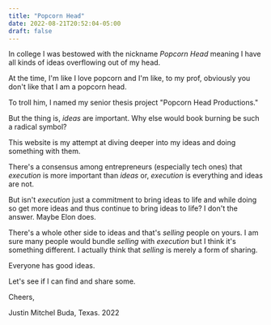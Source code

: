 ```yaml
---
title: "Popcorn Head"
date: 2022-08-21T20:52:04-05:00
draft: false
---
```


In college I was bestowed with the nickname *Popcorn Head* meaning I have all kinds of ideas overflowing out of my head.

At the time, I'm like I love popcorn and I'm like, to my prof, obviously you don't like that I am a popcorn head.

To troll him, I named my senior thesis project "Popcorn Head Productions."

But the thing is, *ideas* are important. Why else would book burning be such a radical symbol?

This website is my attempt at diving deeper into my ideas and doing something with them. 

There's a consensus among entrepreneurs (especially tech ones) that *execution* is more important than *ideas* or, *execution* is everything and ideas are not.

But isn't *execution* just a commitment to bring ideas to life and while doing so get more ideas and thus continue to bring ideas to life? I don't the answer. Maybe Elon does.

There's a whole other side to ideas and that's *selling* people on yours. I am sure many people would bundle *selling* with *execution* but I think it's something different. I actually think that *selling* is merely a form of sharing. 

Everyone has good ideas. 

Let's see if I can find and share some.

Cheers,

Justin Mitchel
Buda, Texas. 2022
